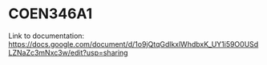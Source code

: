 # COEN346A1
Link to documentation:
https://docs.google.com/document/d/1o9jQtqGdlkxlWhdbxK_UY1i59O0USdLZNaZc3mNxc3w/edit?usp=sharing
